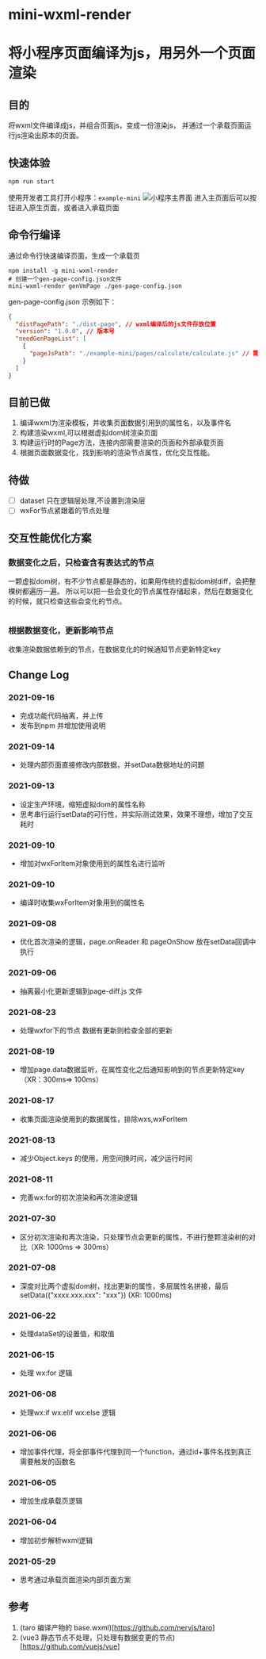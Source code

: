 # mini-wxml-render
# 将小程序页面编译为js，用另外一个页面渲染
## 目的
将wxml文件编译成js，并组合页面js，变成一份渲染js， 并通过一个承载页面运行js渲染出原本的页面。
## 快速体验
```javascript
npm run start
```
使用开发者工具打开小程序：`example-mini`
![小程序主界面](./docs/main-mini.png)
进入主页面后可以按钮进入原生页面，或者进入承载页面

## 命令行编译
通过命令行快速编译页面，生成一个承载页
```shell
npm install -g mini-wxml-render
# 创建一个gen-page-config.json文件
mini-wxml-render genVmPage ./gen-page-config.json
```
gen-page-config.json 示例如下：
```json
{
  "distPagePath": "./dist-page", // wxml编译后的js文件存放位置
  "version": "1.0.0", // 版本号
  "needGenPageList": [
    {
      "pageJsPath": "./example-mini/pages/calculate/calculate.js" // 需要编译的页面
    }
  ]
}
```
## 目前已做
1. 编译wxml为渲染模板，并收集页面数据引用到的属性名，以及事件名
2. 构建渲染wxml,可以根据虚拟dom树渲染页面
3. 构建运行时的Page方法，连接内部需要渲染的页面和外部承载页面
4. 根据页面数据变化，找到影响的渲染节点属性，优化交互性能。
## 待做
- [ ] dataset 只在逻辑层处理,不设置到渲染层
- [ ] wxFor节点紧跟着的节点处理

## 交互性能优化方案

### 数据变化之后，只检查含有表达式的节点
一颗虚拟dom树，有不少节点都是静态的，如果用传统的虚拟dom树diff，会把整棵树都遍历一遍。
所以可以把一些会变化的节点属性存储起来，然后在数据变化的时候，就只检查这些会变化的节点。
```javascript

```

### 根据数据变化，更新影响节点
收集渲染数据依赖到的节点，在数据变化的时候通知节点更新特定key

## Change Log

### 2021-09-16
* 完成功能代码抽离，并上传
* 发布到npm 并增加使用说明
### 2021-09-14
* 处理内部页面直接修改内部数据，并setData数据地址的问题
### 2021-09-13
* 设定生产环境，缩短虚拟dom的属性名称
* 思考串行运行setData的可行性，并实际测试效果，效果不理想，增加了交互耗时
### 2021-09-10
* 增加对wxForItem对象使用到的属性名进行监听
### 2021-09-10
* 编译时收集wxForItem对象用到的属性名
### 2021-09-08
* 优化首次渲染的逻辑，page.onReader 和 pageOnShow 放在setData回调中执行
### 2021-09-06
* 抽离最小化更新逻辑到page-diff.js 文件
### 2021-08-23
* 处理wxfor下的节点 数据有更新则检查全部的更新
### 2021-08-19
* 增加page.data数据监听，在属性变化之后通知影响到的节点更新特定key（XR：300ms=> 100ms）
### 2021-08-17
* 收集页面渲染使用到的数据属性，排除wxs,wxForItem
### 2O21-08-13
* 减少Object.keys 的使用，用空间换时间，减少运行时间
### 2021-08-11
* 完善wx:for的初次渲染和再次渲染逻辑
### 2021-07-30
* 区分初次渲染和再次渲染，只处理节点会更新的属性，不进行整颗渲染树的对比（XR: 1000ms => 300ms）
### 2021-07-08
* 深度对比两个虚拟dom树，找出更新的属性，多层属性名拼接，最后setData({"xxxx.xxx.xxx": "xxx"}) (XR: 1000ms)
### 2021-06-22
* 处理dataSet的设置值，和取值
### 2021-06-15
* 处理 wx:for 逻辑
### 2021-06-08
* 处理wx:if wx:elif wx:else 逻辑
### 2021-06-06
* 增加事件代理，将全部事件代理到同一个function，通过id+事件名找到真正需要触发的函数名
### 2021-06-05
* 增加生成承载页逻辑
### 2021-06-04
* 增加初步解析wxml逻辑
### 2021-05-29
* 思考通过承载页面渲染内部页面方案
## 参考
1. (taro 编译产物的 base.wxml)[https://github.com/nervjs/taro]
2. (vue3 静态节点不处理，只处理有数据变更的节点)[https://github.com/vuejs/vue]
